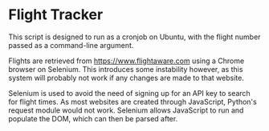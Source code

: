 # Flight Tracker

This script is designed to run as a cronjob on Ubuntu, with the
flight number  passed as a command-line argument.

Flights are retrieved from https://www.flightaware.com using a Chrome
browser on Selenium. This introduces some instability however, as this
system will probably not work if any changes are made to that website.

Selenium is used to avoid the need of signing up for an API key to search
for flight times. As most websites are created through JavaScript,
Python's request module would not work. Selenium allows JavaScript to run and
populate the DOM, which can then be parsed after.

